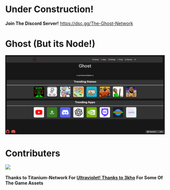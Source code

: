 # Under Construction!

**Join The Discord Server!**
https://dsc.gg/The-Ghost-Network
# Ghost (But its Node!)


<img src="./readme/ss.png">


# Contributers

<a href="https://github.com/The-Ghost-Network/Ghost-Node/graphs/contributors">
  <img src="https://contrib.rocks/image?repo=The-Ghost-Network/Ghost-Node" />
</a>

**Thanks to Titanium-Network For <a href="https://github.com/TitaniumNetwork-Dev/Ultraviolet">Ultraviolet!**
**Thanks to <a href="https://github.com/3kho">3kho</a> For Some Of The Game Assets**





